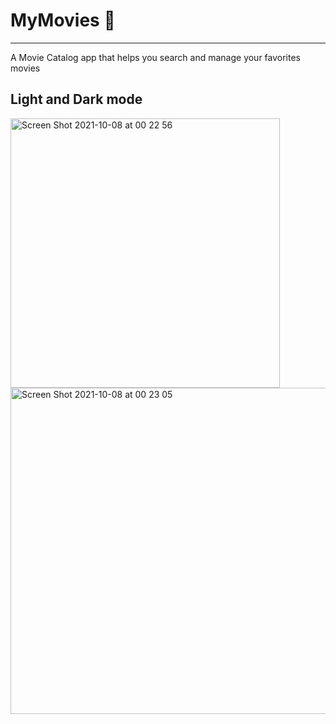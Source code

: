 # MyMovies 🎥
<hr />
A Movie Catalog app that helps you search and manage your favorites movies

## Light and Dark mode

  <img width="431" alt="Screen Shot 2021-10-08 at 00 22 56" src="https://user-images.githubusercontent.com/48018898/136493367-bd5be176-7053-4cd3-8033-dd038bdcf4a8.png">
<img width="522" alt="Screen Shot 2021-10-08 at 00 23 05" src="https://user-images.githubusercontent.com/48018898/136493413-c43e4285-0d29-4f30-a948-aa7ad9254b8d.png">
